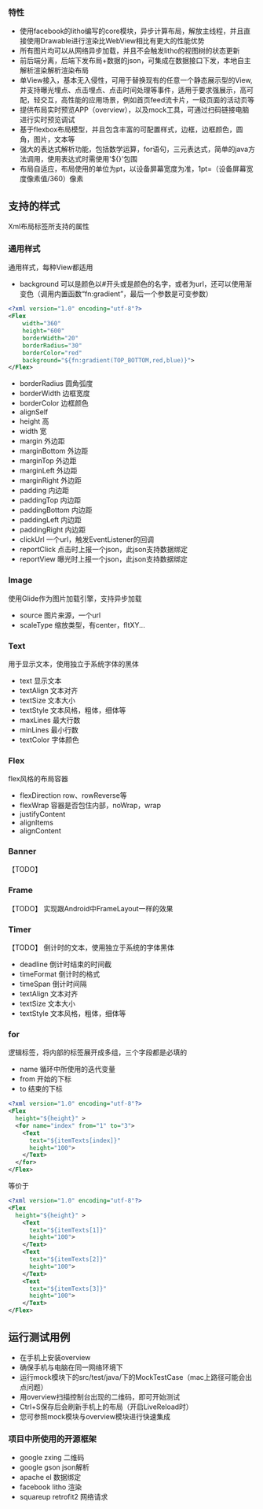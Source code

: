 ### 特性
* 使用facebook的litho编写的core模块，异步计算布局，解放主线程，并且直接使用Drawable进行渲染比WebView相比有更大的性能优势
* 所有图片均可以从网络异步加载，并且不会触发litho的视图树的状态更新
* 前后端分离，后端下发布局+数据的json，可集成在数据接口下发，本地自主解析渲染解析渲染布局
* 单View接入，基本无入侵性，可用于替换现有的任意一个静态展示型的View,并支持曝光埋点、点击埋点、点击时间处理等事件，适用于要求强展示，高可配，轻交互，高性能的应用场景，例如首页feed流卡片，一级页面的活动页等
* 提供布局实时预览APP（overview），以及mock工具，可通过扫码链接电脑进行实时预览调试
* 基于flexbox布局模型，并且包含丰富的可配置样式，边框，边框颜色，圆角，图片，文本等
* 强大的表达式解析功能，包括数学运算，for语句，三元表达式，简单的java方法调用，使用表达式时需使用'${}'包围
* 布局自适应，布局使用的单位为pt，以设备屏幕宽度为准，1pt=（设备屏幕宽度像素值/360）像素
## 支持的样式
Xml布局标签所支持的属性
### 通用样式
通用样式，每种View都适用
* background 可以是颜色以#开头或是颜色的名字，或者为url，还可以使用渐变色（调用内置函数“fn:gradient”，最后一个参数是可变参数）
```xml
<?xml version="1.0" encoding="utf-8"?>
<Flex
    width="360"
    height="600"
    borderWidth="20"
    borderRadius="30"
    borderColor="red"
    background="${fn:gradient(TOP_BOTTOM,red,blue)}">
</Flex>
```
* borderRadius 圆角弧度
* borderWidth 边框宽度
* borderColor 边框颜色
* alignSelf 
* height 高
* width 宽
* margin 外边距
* marginBottom 外边距
* marginTop 外边距
* marginLeft 外边距
* marginRight 外边距
* padding 内边距
* paddingTop 内边距
* paddingBottom 内边距
* paddingLeft 内边距
* paddingRight 内边距
* clickUrl 一个url，触发EventListener的回调
* reportClick 点击时上报一个json，此json支持数据绑定
* reportView 曝光时上报一个json，此json支持数据绑定
### Image
使用Glide作为图片加载引擎，支持异步加载
* source 图片来源，一个url
* scaleType 缩放类型，有center，fltXY...
### Text
用于显示文本，使用独立于系统字体的黑体
* text 显示文本
* textAlign 文本对齐
* textSize 文本大小
* textStyle 文本风格，粗体，细体等
* maxLines 最大行数
* minLines 最小行数
* textColor 字体颜色
### Flex
flex风格的布局容器
* flexDirection row、rowReverse等
* flexWrap 容器是否包住内部，noWrap，wrap
* justifyContent
* alignItems
* alignContent
### Banner
【TODO】
### Frame
【TODO】
实现跟Android中FrameLayout一样的效果
### Timer
【TODO】
倒计时的文本，使用独立于系统的字体黑体
* deadline 倒计时结束的时间截
* timeFormat 倒计时的格式
* timeSpan 倒计时间隔
* textAlign 文本对齐
* textSize 文本大小
* textStyle 文本风格，粗体，细体等
### for
逻辑标签，将内部的标签展开成多组，三个字段都是必填的
* name 循环中所使用的迭代变量
* from 开始的下标
* to 结束的下标
```xml
<?xml version="1.0" encoding="utf-8"?>
<Flex
  height="${height}" >
  <for name="index" from="1" to="3">
    <Text
      text="${itemTexts[index]}"
      height="100">
    </Text>
  </for>
</Flex>
```
等价于
```xml
<?xml version="1.0" encoding="utf-8"?>
<Flex
  height="${height}" >
    <Text
      text="${itemTexts[1]}"
      height="100">
    </Text>
    <Text
      text="${itemTexts[2]}"
      height="100">
    </Text>
    <Text
      text="${itemTexts[3]}"
      height="100">
    </Text>
</Flex>
```
## 运行测试用例
* 在手机上安装overview
* 确保手机与电脑在同一网络环境下
* 运行mock模块下的src/test/java/下的MockTestCase（mac上路径可能会出点问题）
* 用overview扫描控制台出现的二维码，即可开始测试
* Ctrl+S保存后会刷新手机上的布局（开启LiveReload时）
* 您可参照mock模块与overview模块进行快速集成
### 项目中所使用的开源框架
* google zxing 二维码
* google gson json解析
* apache el 数据绑定
* facebook litho 渲染
* squareup retrofit2 网络请求